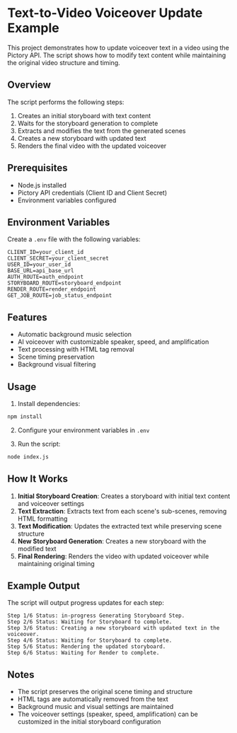 # Text-to-Video Voiceover Update Example

This project demonstrates how to update voiceover text in a video using the Pictory API. The script shows how to modify text content while maintaining the original video structure and timing.

## Overview

The script performs the following steps:
1. Creates an initial storyboard with text content
2. Waits for the storyboard generation to complete
3. Extracts and modifies the text from the generated scenes
4. Creates a new storyboard with updated text
5. Renders the final video with the updated voiceover

## Prerequisites

- Node.js installed
- Pictory API credentials (Client ID and Client Secret)
- Environment variables configured

## Environment Variables

Create a `.env` file with the following variables:
```
CLIENT_ID=your_client_id
CLIENT_SECRET=your_client_secret
USER_ID=your_user_id
BASE_URL=api_base_url
AUTH_ROUTE=auth_endpoint
STORYBOARD_ROUTE=storyboard_endpoint
RENDER_ROUTE=render_endpoint
GET_JOB_ROUTE=job_status_endpoint
```

## Features

- Automatic background music selection
- AI voiceover with customizable speaker, speed, and amplification
- Text processing with HTML tag removal
- Scene timing preservation
- Background visual filtering

## Usage

1. Install dependencies:
```bash
npm install
```

2. Configure your environment variables in `.env`

3. Run the script:
```bash
node index.js
```

## How It Works

1. **Initial Storyboard Creation**: Creates a storyboard with initial text content and voiceover settings
2. **Text Extraction**: Extracts text from each scene's sub-scenes, removing HTML formatting
3. **Text Modification**: Updates the extracted text while preserving scene structure
4. **New Storyboard Generation**: Creates a new storyboard with the modified text
5. **Final Rendering**: Renders the video with updated voiceover while maintaining original timing

## Example Output

The script will output progress updates for each step:
```
Step 1/6 Status: in-progress Generating Storyboard Step.
Step 2/6 Status: Waiting for Storyboard to complete.
Step 3/6 Status: Creating a new storyboard with updated text in the voiceover.
Step 4/6 Status: Waiting for Storyboard to complete.
Step 5/6 Status: Rendering the updated storyboard.
Step 6/6 Status: Waiting for Render to complete.
```

## Notes

- The script preserves the original scene timing and structure
- HTML tags are automatically removed from the text
- Background music and visual settings are maintained
- The voiceover settings (speaker, speed, amplification) can be customized in the initial storyboard configuration
